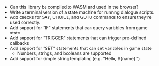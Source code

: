 - Can this library be compiled to WASM and used in the browser?
- Write a terminal version of a state machine for running dialogue scripts.
- Add checks for SAY, CHOICE, and GOTO commands to ensure they're used correctly.
- Add support for "IF" statements that can query variables from game state
- Add support for "TRIGGER" statements that can trigger pre-defined callbacks
- Add support for "SET" statements that can set variables in game state
  - Numbers, strings, and booleans are supported
- Add support for simple string templating (e.g. "Hello, ${name}!")
